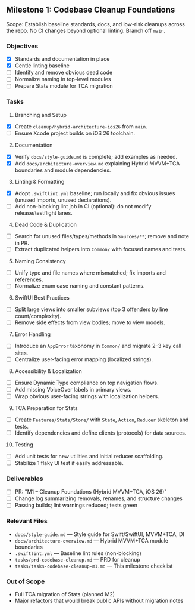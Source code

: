 ## Milestone 1: Codebase Cleanup Foundations

Scope: Establish baseline standards, docs, and low-risk cleanups across the repo. No CI changes beyond optional linting. Branch off `main`.

### Objectives
- [x] Standards and documentation in place
- [x] Gentle linting baseline
- [ ] Identify and remove obvious dead code
- [ ] Normalize naming in top-level modules
- [ ] Prepare Stats module for TCA migration

### Tasks
1) Branching and Setup
- [x] Create `cleanup/hybrid-architecture-ios26` from `main`.
- [ ] Ensure Xcode project builds on iOS 26 toolchain.

2) Documentation
- [x] Verify `docs/style-guide.md` is complete; add examples as needed.
- [x] Add `docs/architecture-overview.md` explaining Hybrid MVVM+TCA boundaries and module dependencies.

3) Linting & Formatting
- [x] Adopt `.swiftlint.yml` baseline; run locally and fix obvious issues (unused imports, unused declarations).
- [ ] Add non-blocking lint job in CI (optional): do not modify release/testflight lanes.

4) Dead Code & Duplication
- [ ] Search for unused files/types/methods in `Sources/**`; remove and note in PR.
- [ ] Extract duplicated helpers into `Common/` with focused names and tests.

5) Naming Consistency
- [ ] Unify type and file names where mismatched; fix imports and references.
- [ ] Normalize enum case naming and constant patterns.

6) SwiftUI Best Practices
- [ ] Split large views into smaller subviews (top 3 offenders by line count/complexity).
- [ ] Remove side effects from view bodies; move to view models.

7) Error Handling
- [ ] Introduce an `AppError` taxonomy in `Common/` and migrate 2–3 key call sites.
- [ ] Centralize user-facing error mapping (localized strings).

8) Accessibility & Localization
- [ ] Ensure Dynamic Type compliance on top navigation flows.
- [ ] Add missing VoiceOver labels in primary views.
- [ ] Wrap obvious user-facing strings with localization helpers.

9) TCA Preparation for Stats
- [ ] Create `Features/Stats/Store/` with `State`, `Action`, `Reducer` skeleton and tests.
- [ ] Identify dependencies and define clients (protocols) for data sources.

10) Testing
- [ ] Add unit tests for new utilities and initial reducer scaffolding.
- [ ] Stabilize 1 flaky UI test if easily addressable.

### Deliverables
- [ ] PR: "M1 – Cleanup Foundations (Hybrid MVVM+TCA, iOS 26)"
- [ ] Change log summarizing removals, renames, and structure changes
- [ ] Passing builds; lint warnings reduced; tests green

### Relevant Files
- `docs/style-guide.md` — Style guide for Swift/SwiftUI, MVVM+TCA, DI
- `docs/architecture-overview.md` — Hybrid MVVM+TCA module boundaries
- `.swiftlint.yml` — Baseline lint rules (non-blocking)
- `tasks/prd-codebase-cleanup.md` — PRD for cleanup
- `tasks/tasks-codebase-cleanup-m1.md` — This milestone checklist

### Out of Scope
- Full TCA migration of Stats (planned M2)
- Major refactors that would break public APIs without migration notes
